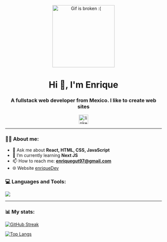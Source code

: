 <div align="center">
  <img src="https://media.tenor.com/5ry-200hErMAAAAd/hacker-hacker-man.gif" alt="Gif is broken :(" align="center" width="200">
  <h1 align="center"> Hi 👋, I'm Enrique </h1>
  <h3 align="center">
    A fullstack web developer from Mexico. I like to create web sites 
  </h3>
</div>

<div align="center">
  <a href="www.google.com" target="_blank">
    <img src="https://img.icons8.com/fluency/256/linkedin.png" alt="linkedin" align="center" width="30">
  </a>
</div>

---
### 👨‍💻 About me:

- 💬 Ask me about **React, HTML, CSS, JavaScript**
- 📖 I’m currently learning **Next JS**
- 📫 How to reach me: **enriquegut97@gmail.com**
- 🌐 Website [enriqueDev](www.google.com)

<h3> 💻 Languages and Tools: </h3>
<div>
    <img src="https://skillicons.dev/icons?i=html,css,javascript,react,bootstrap,typescript,nodejs,express,mongodb,git" />
</div>

---
### 📊 My stats:
[![GitHub Streak](http://github-readme-streak-stats.herokuapp.com?user=zeus97&theme=tokyonight)](https://git.io/streak-stats)

[![Top Langs](https://github-readme-stats.vercel.app/api/top-langs/?username=zeus97&layout=compact)](https://github.com/anuraghazra/github-readme-stats)

